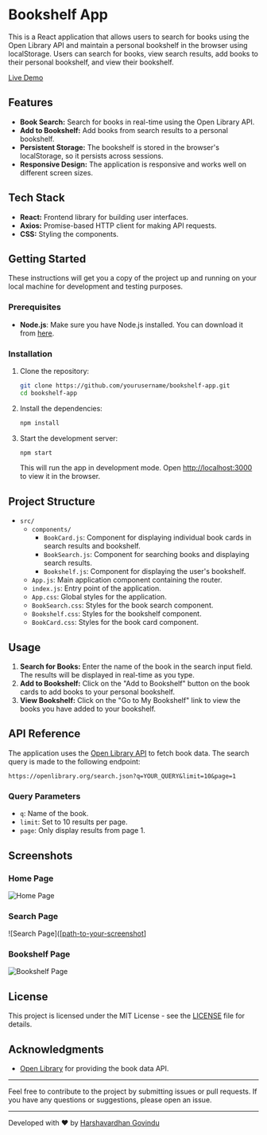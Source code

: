 # Bookshelf App

This is a React application that allows users to search for books using the Open Library API and maintain a personal bookshelf in the browser using localStorage. Users can search for books, view search results, add books to their personal bookshelf, and view their bookshelf.

[Live Demo](https://mybookshelfi.netlify.app/)

## Features

- **Book Search:** Search for books in real-time using the Open Library API.
- **Add to Bookshelf:** Add books from search results to a personal bookshelf.
- **Persistent Storage:** The bookshelf is stored in the browser's localStorage, so it persists across sessions.
- **Responsive Design:** The application is responsive and works well on different screen sizes.

## Tech Stack

- **React:** Frontend library for building user interfaces.
- **Axios:** Promise-based HTTP client for making API requests.
- **CSS:** Styling the components.

## Getting Started

These instructions will get you a copy of the project up and running on your local machine for development and testing purposes.

### Prerequisites

- **Node.js**: Make sure you have Node.js installed. You can download it from [here](https://nodejs.org/).

### Installation

1. Clone the repository:

   ```bash
   git clone https://github.com/yourusername/bookshelf-app.git
   cd bookshelf-app
   ```

2. Install the dependencies:

   ```bash
   npm install
   ```

3. Start the development server:

   ```bash
   npm start
   ```

   This will run the app in development mode. Open [http://localhost:3000](http://localhost:3000) to view it in the browser.

## Project Structure

- `src/`
  - `components/`
    - `BookCard.js`: Component for displaying individual book cards in search results and bookshelf.
    - `BookSearch.js`: Component for searching books and displaying search results.
    - `Bookshelf.js`: Component for displaying the user's bookshelf.
  - `App.js`: Main application component containing the router.
  - `index.js`: Entry point of the application.
  - `App.css`: Global styles for the application.
  - `BookSearch.css`: Styles for the book search component.
  - `Bookshelf.css`: Styles for the bookshelf component.
  - `BookCard.css`: Styles for the book card component.

## Usage

1. **Search for Books:** Enter the name of the book in the search input field. The results will be displayed in real-time as you type.
2. **Add to Bookshelf:** Click on the "Add to Bookshelf" button on the book cards to add books to your personal bookshelf.
3. **View Bookshelf:** Click on the "Go to My Bookshelf" link to view the books you have added to your bookshelf.

## API Reference

The application uses the [Open Library API](https://openlibrary.org/developers/api) to fetch book data. The search query is made to the following endpoint:

```
https://openlibrary.org/search.json?q=YOUR_QUERY&limit=10&page=1
```

### Query Parameters

- `q`: Name of the book.
- `limit`: Set to 10 results per page.
- `page`: Only display results from page 1.

## Screenshots
### Home Page

![Home Page]([path-to-your-screenshot](https://ibb.co/R9K6FPt))
### Search Page

![Search Page]([[path-to-your-screenshot](/no5.png)]

### Bookshelf Page

![Bookshelf Page]([path-to-your-screenshot](https://ibb.co/kq6CGr0))

## License

This project is licensed under the MIT License - see the [LICENSE](LICENSE) file for details.

## Acknowledgments

- [Open Library](https://openlibrary.org/) for providing the book data API.

---

Feel free to contribute to the project by submitting issues or pull requests. If you have any questions or suggestions, please open an issue.

---

Developed with ❤️ by [Harshavardhan Govindu](https://github.com/ghv061101)
